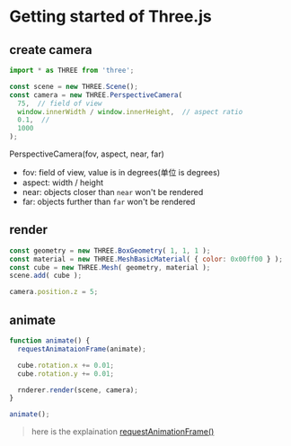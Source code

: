 # Getting started of Three.js

## create camera

```js
import * as THREE from 'three';

const scene = new THREE.Scene();
const camera = new THREE.PerspectiveCamera(
  75,  // field of view
  window.innerWidth / window.innerHeight,  // aspect ratio
  0.1,  //
  1000
);

```

PerspectiveCamera(fov, aspect, near, far)

- fov: field of view, value is in degrees(单位 is degrees)
- aspect: width / height
- near: objects closer than `near` won't be rendered
- far: objects further than `far` won't be rendered

## render

```js
const geometry = new THREE.BoxGeometry( 1, 1, 1 );
const material = new THREE.MeshBasicMaterial( { color: 0x00ff00 } );
const cube = new THREE.Mesh( geometry, material );
scene.add( cube );

camera.position.z = 5;
```

## animate

```js
function animate() {
  requestAnimataionFrame(animate);

  cube.rotation.x += 0.01;
  cube.rotation.y += 0.01;

  rnderer.render(scene, camera);
}

animate();
```

> here is the explaination [requestAnimationFrame()](javascript-bom-window.md#requestanimationframecallback)

